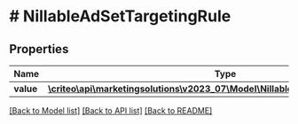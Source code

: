 # # NillableAdSetTargetingRule

## Properties

Name | Type | Description | Notes
------------ | ------------- | ------------- | -------------
**value** | [**\criteo\api\marketingsolutions\v2023_07\Model\NillableAdSetTargetingRuleValue**](NillableAdSetTargetingRuleValue.md) |  |

[[Back to Model list]](../../README.md#models) [[Back to API list]](../../README.md#endpoints) [[Back to README]](../../README.md)
